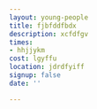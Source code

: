 ```yaml
---
layout: young-people
title: fjbfddfbdx
description: xcfdfgv
times:
- hhjjykm
cost: lgyffu
location: jdrdfyiff
signup: false
date: ''

---
```

